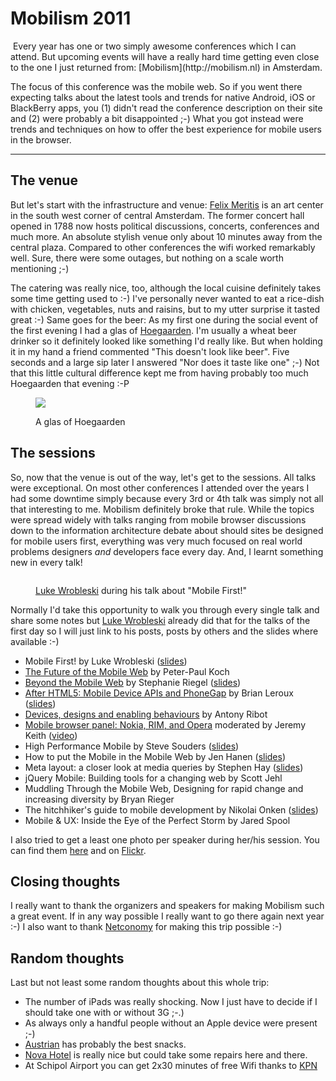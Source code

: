 # Mobilism 2011

<img src="http://photos.h10n.me/Conferences/Mobilism/i-L6M2GRZ/0/S/DSC0017-S.jpg" class="left" alt="" />
Every year has one or two simply awesome conferences which I can attend. But
upcoming events will have a really hard time getting even close to the one I
just returned from: [Mobilism](http://mobilism.nl) in Amsterdam.

The focus of this conference was the mobile web. So if you went there
expecting talks about the latest tools and trends for native Android, iOS or
BlackBerry apps, you (1) didn't read the conference description on their site
and (2) were probably a bit disappointed ;-) What you got instead were trends
and techniques on how to offer the best experience for mobile users in the
browser.

-----------------------------------------------------------------------------

## The venue

But let's start with the infrastructure and venue: [Felix
Meritis](http://www.felix.meritis.nl/en/) is an art center in the south west
corner of central Amsterdam. The former concert hall opened in 1788 now hosts
political discussions, concerts, conferences and much more. An absolute
stylish venue only about 10 minutes away from the central plaza. Compared to
other conferences the wifi worked remarkably well. Sure, there were some
outages, but nothing on a scale worth mentioning ;-)

The catering was really nice, too, although the local cuisine definitely takes
some time getting used to :-) I've personally never wanted to eat a rice-dish
with chicken, vegetables, nuts and raisins, but to my utter surprise it tasted
great :-) Same goes for the beer: As my first one during the social event of
the first evening I had a glas of [Hoegaarden](http://www.hoegaarden.com/).
I'm usually a wheat beer drinker so it definitely looked like something I'd
really like. But when holding it in my hand a friend commented "This doesn't
look like beer". Five seconds and a large sip later I answered "Nor does it
taste like one" ;-) Not that this little cultural difference kept me from
having probably too much Hoegaarden that evening :-P

<figure>
    <img src="http://photos.h10n.me/Conferences/Mobilism/i-sF87d3W/0/L/DSC0105-L.jpg" alt"" />
    <figcaption><p>A glas of Hoegaarden</p></figcaption>
</figure>

## The sessions

So, now that the venue is out of the way, let's get to the sessions. All talks
were exceptional. On most other conferences I attended over the years I had
some downtime simply because every 3rd or 4th talk was simply not all that
interesting to me. Mobilism definitely broke that rule. While the topics were
spread widely with talks ranging from mobile browser discussions down to the
information architecture debate about should sites be designed for mobile
users first, everything was very much focused on real world problems designers
*and* developers face every day. And, I learnt something new in every talk!

<figure>
<img src="http://photos.h10n.me/Conferences/Mobilism/i-w7bxVVh/0/M/DSC0035-M.jpg" alt="" />
<figcaption><p><a href="http://www.lukew.com/">Luke Wrobleski</a> during his
talk about "Mobile First!"</p></figcaption>
</figure>

Normally I'd take this opportunity to walk you through every single talk and
share some notes but [Luke Wrobleski](http://www.lukew.com/) already did that
for the talks of the first day so I will just link to his posts, posts
by others and the slides where available :-)

* Mobile First! by Luke Wrobleski ([slides](http://www.lukew.com/resources/articles/MobileFirst_LukeW.pdf))
* [The Future of the Mobile Web](http://www.lukew.com/ff/entry.asp?1321) by Peter-Paul Koch
* [Beyond the Mobile Web](http://www.lukew.com/ff/entry.asp?1322) by Stephanie Riegel ([slides](http://www.slideshare.net/yiibu/beyond-themobilewebbyyiibu))
* [After HTML5: Mobile Device APIs and PhoneGap](http://www.lukew.com/ff/entry.asp?1323) by Brian Leroux ([slides](http://www.slideshare.net/brianleroux/after-html5-mobilism-2011))
* [Devices, designs and enabling behaviours](http://www.lukew.com/ff/entry.asp?1324) by Antony Ribot
* [Mobile browser panel: Nokia, RIM, and Opera](http://www.lukew.com/ff/entry.asp?1325) moderated by Jeremy Keith ([video](http://www.ustream.tv/recorded/14650462))
* High Performance Mobile by Steve Souders ([slides](http://stevesouders.com/docs/mobilism-20110513.pptx))
* How to put the Mobile in the Mobile Web by Jen Hanen ([slides](http://www.slideshare.net/msjen/mobilism-2011-how-to-put-the-mobile-in-the-mobile-web))
* Meta layout: a closer look at media queries by Stephen Hay ([slides](http://www.slideshare.net/stephenhay/mobilism2011))
* jQuery Mobile: Building tools for a changing web by Scott Jehl
* Muddling Through the Mobile Web, Designing for rapid change and increasing diversity by Bryan Rieger 
* The hitchhiker's guide to mobile development by Nikolai Onken ([slides](http://www.slideshare.net/nonken/the-hitchhikers-guide-to-mobile-development-7969412))
* Mobile & UX: Inside the Eye of the Perfect Storm by Jared Spool

I also tried to get a least one photo per speaker during her/his session. You
can find them
[here](http://photos.h10n.me/Conferences/Mobilism/17019037_x7fhBt) and on
[Flickr](http://www.flickr.com/photos/zerok/sets/72157626704134158/).

## Closing thoughts

I really want to thank the organizers and speakers for making Mobilism such a
great event. If in any way possible I really want to go there again next year
:-) I also want to thank [Netconomy](http://netconomy.net) for making this
trip possible :-)

## Random thoughts

Last but not least some random thoughts about this whole trip:

* The number of iPads was really shocking. Now I just have to decide if I
  should take one with or without 3G ;-.)
* As always only a handful people without an Apple device were present ;-)
* [Austrian](http://austrian.com) has probably the best snacks.
* [Nova Hotel](http://www.novahotel.nl/) is really nice but could take some repairs here and there.
* At Schipol Airport you can get 2x30 minutes of free Wifi thanks to [KPN](http://www.kpn.com/)

